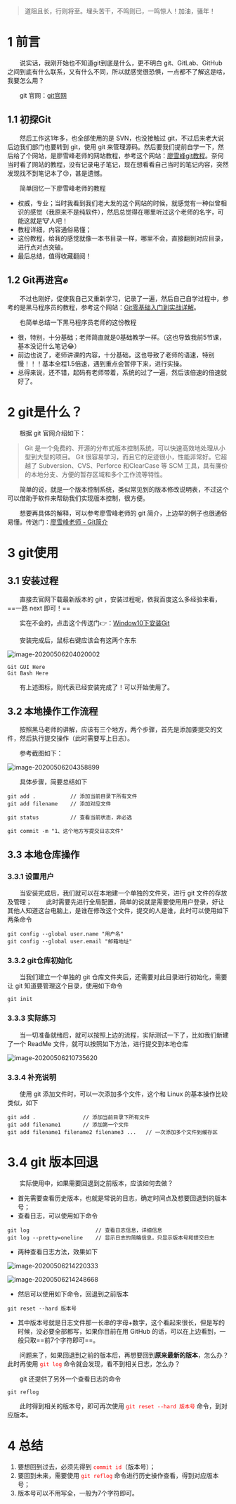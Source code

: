 > 道阻且长，行则将至。埋头苦干，不鸣则已，一鸣惊人！加油，骚年！

# 1 前言
&emsp;&emsp;说实话，我刚开始也不知道git到底是什么，更不明白 git、GitLab、GitHub 之间到底有什么联系，又有什么不同，所以就感觉很恐惧，一点都不了解这是啥，我要怎么用？

&emsp;&emsp;git 官网：[git官网](https://git-scm.com/)

## 1.1 初探Git
&emsp;&emsp;然后工作这1年多，也全部使用的是 SVN，也没接触过 git，不过后来老大说后边我们部门也要转到 git，使用 git 来管理源码。然后要我们提前自学一下，然后给了个网站，是廖雪峰老师的网站教程，参考这个网站：[廖雪峰git教程](https://www.liaoxuefeng.com/wiki/896043488029600)。奈何当时看了网站的教程，没有记录电子笔记，现在想看看自己当时的笔记内容，突然发现找不到笔记本了:cry:，甚是遗憾。

&emsp;&emsp;简单回忆一下廖雪峰老师的教程
 - 权威，专业；当时我看到我们老大发的这个网站的时候，就感觉有一种似曾相识的感觉（我原来不是纯软件），然后总觉得在哪里听过这个老师的名字，可能这就是:cow:人吧！
 - 教程详细，内容通俗易懂；
 - 这份教程，给我的感觉就像一本书目录一样，哪里不会，直接翻到对应目录，进行点对点突破。
 - 最后总结，值得收藏翻阅！

## 1.2 Git再进宫:fist:
&emsp;&emsp;不过也刚好，促使我自己又重新学习，记录了一遍，然后自己自学过程中，参考的是黑马程序员的教程，参考这个网站：[Git零基础入门到实战详解](https://www.bilibili.com/video/BV1sJ411D7xN?p=1)。

&emsp;&emsp;也简单总结一下黑马程序员老师的这份教程
 - 很，特别，十分基础；老师简直就是0基础教学一样。（这也导致我前5节课，基本没记什么笔记:joy:）
 - 前边也说了，老师讲课的内容，十分基础，这也导致了老师的语速，特别慢！！！基本全程1.5倍速，遇到重点会暂停下来，进行实操。
 - 总得来说，还不错，起码有老师带着，系统的过了一遍，然后该倍速的倍速就好了。

# 2 git是什么？
&emsp;&emsp;根据 git 官网介绍如下：
> Git 是一个免费的、开源的分布式版本控制系统，可以快速高效地处理从小型到大型的项目。
Git 很容易学习，而且它的足迹很小，性能非常好。它超越了 Subversion、CVS、Perforce 和ClearCase 等 SCM 工具，具有廉价的本地分支、方便的暂存区域和多个工作流等特性。

&emsp;&emsp;简单的说，就是一个版本控制系统，类似常见到的版本修改说明表，不过这个可以借助于软件来帮助我们实现版本控制，很方便。

&emsp;&emsp;想要再具体的解释，可以参考廖雪峰老师的 git 简介，上边举的例子也很通俗易懂。传送门：[廖雪峰老师 - Git简介](https://www.liaoxuefeng.com/wiki/896043488029600/896067008724000)

# 3 git使用

## 3.1 安装过程

&emsp;&emsp;直接去官网下载最新版本的 git ，安装过程呢，依我百度这么多经验来看，==一路 next 即可！==

&emsp;&emsp;实在不会的，点击这个传送门:point_right:：[Window10下安装Git](https://blog.csdn.net/qq_32786873/article/details/80570783)

&emsp;&emsp;安装完成后，鼠标右键应该会有这两个东东

![image-20200506204020002](https://raw.githubusercontent.com/FightingBoom/BlogPicture/master/20200506204021.png)

```shell
Git GUI Here
Git Bash Here
```

&emsp;&emsp;有上述图标，则代表已经安装完成了！可以开始使用了。

## 3.2 本地操作工作流程

&emsp;&emsp;按照黑马老师的讲解，应该有三个地方，两个步骤，首先是添加要提交的文件，然后执行提交操作（此时需要写上日志）。

&emsp;&emsp;参考截图如下：

![image-20200506204358899](https://raw.githubusercontent.com/FightingBoom/BlogPicture/master/20200506210249.png)

&emsp;&emsp;具体步骤，简要总结如下
```shell
git add .			// 添加当前目录下所有文件
git add filename	// 添加对应文件

git status			// 查看当前状态，非必选

git commit -m "1、这个地方写提交日志文件"
```

## 3.3 本地仓库操作

### 3.3.1 设置用户

&emsp;&emsp;当安装完成后，我们就可以在本地建一个单独的文件夹，进行 git 文件的存放及管理；
&emsp;&emsp;此时需要先进行全局配置，简单的说就是需要使用用户登录，好让其他人知道这台电脑上，是谁在修改这个文件，提交的人是谁，此时可以使用如下两条命令
```shell
git config --global user.name "用户名"
git config --global user.email "邮箱地址"
```

### 3.3.2 git仓库初始化
&emsp;&emsp;当我们建立一个单独的 git 仓库文件夹后，还需要对此目录进行初始化，需要让 git 知道要管理这个目录，使用如下命令
```shell
git init
```

### 3.3.3 实际练习
&emsp;&emsp;当一切准备就绪后，就可以按照上边的流程，实际测试一下了，比如我们新建了一个 ReadMe 文件，就可以按照如下方法，进行提交到本地仓库

![image-20200506210735620](https://raw.githubusercontent.com/FightingBoom/BlogPicture/master/20200506210844.png)

### 3.3.4 补充说明
&emsp;&emsp;使用 git 添加文件时，可以一次添加多个文件，这个和 Linux 的基本操作比较类似，如下
```shell
git add .				// 添加当前目录下所有文件
git add filename1		// 添加第一个文件
git add filename1 filename2 filename3 ...	// 一次添加多个文件到缓存区
```



# 3.4 git 版本回退

&emsp;&emsp;实际使用中，如果需要回退到之前版本，应该如何去做？

- 首先需要查看历史版本，也就是常说的日志，确定时间点及想要回退到的版本号；
- 查看日志，可以使用如下命令

```shell
git log						// 查看日志信息，详细信息
git log --pretty=oneline	// 显示日志的简略信息，只显示版本号和提交日志
```

- 两种查看日志方法，效果如下

![image-20200506214220333](https://raw.githubusercontent.com/FightingBoom/BlogPicture/master/20200506214432.png)



![image-20200506214248668](https://raw.githubusercontent.com/FightingBoom/BlogPicture/master/20200506214433.png)



- 然后可以使用如下命令，回退到之前版本

```shell
git reset --hard 版本号
```

- 其中版本号就是日志文件那一长串的字母+数字，这个看起来很长，但是写的时候，没必要全部都写，如果你目前在用 GitHub 的话，可以在上边看到，一般只取==前7个字符即可==。



&emsp;&emsp;问题来了，如果回退到之前的版本后，再想要回到**原来最新的版本**，怎么办？此时再使用 <font color=#ff0000>`git log`</font> 命令就会发现，看不到相关日志，怎么办？



&emsp;&emsp;git 还提供了另外一个查看日志的命令

```shell
git reflog
```

&emsp;&emsp;此时得到相关的版本号，即可再次使用 <font color=#ff0000>`git reset --hard 版本号`</font> 命令，到对应版本。



# 4 总结

1. 要想回到过去，必须先得到 <font color=#ff0000>`commit id`</font>（版本号）；
2. 要回到未来，需要使用 <font color=#ff0000>`git reflog`</font> 命令进行历史操作查看，得到对应版本号；
3. 版本号可以不用写全，一般为7个字符即可。